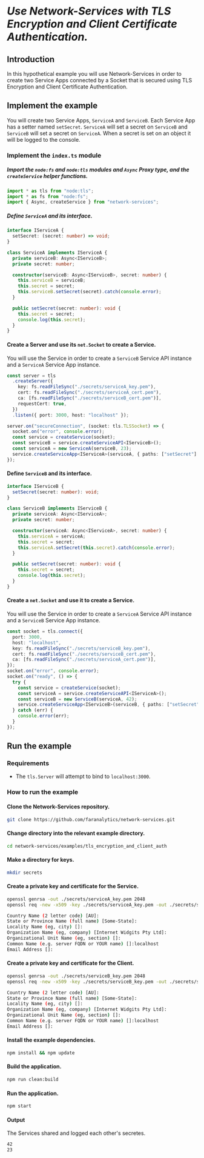 # _Use Network-Services with TLS Encryption and Client Certificate Authentication._

## Introduction

In this hypothetical example you will use Network-Services in order to create two Service Apps connected by a Socket that is secured using TLS Encryption and Client Certificate Authentication.

## Implement the example

You will create two Service Apps, `ServiceA` and `ServiceB`. Each Service App has a setter named `setSecret`. `ServiceA` will set a secret on `ServiceB` and `ServiceB` will set a secret on `ServiceA`. When a secret is set on an object it will be logged to the console.

### Implement the `index.ts` module

##### Import the `node:fs` and `node:tls` modules and `Async` Proxy type, and the `createService` helper functions.

```ts
import * as tls from "node:tls";
import * as fs from "node:fs";
import { Async, createService } from "network-services";
```

##### Define `ServiceA` and its interface.

```ts
interface IServiceA {
  setSecret: (secret: number) => void;
}

class ServiceA implements IServiceA {
  private serviceB: Async<IServiceB>;
  private secret: number;

  constructor(serviceB: Async<IServiceB>, secret: number) {
    this.serviceB = serviceB;
    this.secret = secret;
    this.serviceB.setSecret(secret).catch(console.error);
  }

  public setSecret(secret: number): void {
    this.secret = secret;
    console.log(this.secret);
  }
}
```

#### Create a Server and use its `net.Socket` to create a Service.

You will use the Service in order to create a `ServiceB` Service API instance and a `ServiceA` Service App instance.

```ts
const server = tls
  .createServer({
    key: fs.readFileSync("./secrets/serviceA_key.pem"),
    cert: fs.readFileSync("./secrets/serviceA_cert.pem"),
    ca: [fs.readFileSync("./secrets/serviceB_cert.pem")],
    requestCert: true,
  })
  .listen({ port: 3000, host: "localhost" });

server.on("secureConnection", (socket: tls.TLSSocket) => {
  socket.on("error", console.error);
  const service = createService(socket);
  const serviceB = service.createServiceAPI<IServiceB>();
  const serviceA = new ServiceA(serviceB, 23);
  service.createServiceApp<IServiceA>(serviceA, { paths: ["setSecret"] });
});
```

#### Define `ServiceB` and its interface.

```ts
interface IServiceB {
  setSecret(secret: number): void;
}

class ServiceB implements IServiceB {
  private serviceA: Async<IServiceA>;
  private secret: number;

  constructor(serviceA: Async<IServiceA>, secret: number) {
    this.serviceA = serviceA;
    this.secret = secret;
    this.serviceA.setSecret(this.secret).catch(console.error);
  }

  public setSecret(secret: number): void {
    this.secret = secret;
    console.log(this.secret);
  }
}
```

#### Create a `net.Socket` and use it to create a Service.

You will use the Service in order to create a `ServiceA` Service API instance and a `ServiceB` Service App instance.

```ts
const socket = tls.connect({
  port: 3000,
  host: "localhost",
  key: fs.readFileSync("./secrets/serviceB_key.pem"),
  cert: fs.readFileSync("./secrets/serviceB_cert.pem"),
  ca: [fs.readFileSync("./secrets/serviceA_cert.pem")],
});
socket.on("error", console.error);
socket.on("ready", () => {
  try {
    const service = createService(socket);
    const serviceA = service.createServiceAPI<IServiceA>();
    const serviceB = new ServiceB(serviceA, 42);
    service.createServiceApp<IServiceB>(serviceB, { paths: ["setSecret"] });
  } catch (err) {
    console.error(err);
  }
});
```

## Run the example

### Requirements

- The `tls.Server` will attempt to bind to `localhost:3000`.

### How to run the example

#### Clone the Network-Services repository.

```bash
git clone https://github.com/faranalytics/network-services.git
```

#### Change directory into the relevant example directory.

```bash
cd network-services/examples/tls_encryption_and_client_auth
```

#### Make a directory for keys.

```bash
mkdir secrets
```

#### Create a private key and certificate for the Service.

```bash
openssl genrsa -out ./secrets/serviceA_key.pem 2048
openssl req -new -x509 -key ./secrets/serviceA_key.pem -out ./secrets/serviceA_cert.pem
```

```bash
Country Name (2 letter code) [AU]:
State or Province Name (full name) [Some-State]:
Locality Name (eg, city) []:
Organization Name (eg, company) [Internet Widgits Pty Ltd]:
Organizational Unit Name (eg, section) []:
Common Name (e.g. server FQDN or YOUR name) []:localhost
Email Address []:
```

#### Create a private key and certificate for the Client.

```bash
openssl genrsa -out ./secrets/serviceB_key.pem 2048
openssl req -new -x509 -key ./secrets/serviceB_key.pem -out ./secrets/serviceB_cert.pem
```

```bash
Country Name (2 letter code) [AU]:
State or Province Name (full name) [Some-State]:
Locality Name (eg, city) []:
Organization Name (eg, company) [Internet Widgits Pty Ltd]:
Organizational Unit Name (eg, section) []:
Common Name (e.g. server FQDN or YOUR name) []:localhost
Email Address []:
```

#### Install the example dependencies.

```bash
npm install && npm update
```

#### Build the application.

```bash
npm run clean:build
```

#### Run the application.

```bash
npm start
```

#### Output

The Services shared and logged each other's secretes.

```bash
42
23
```
